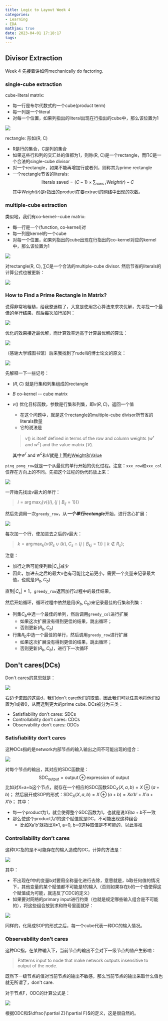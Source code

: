 ```yaml
---
title: Logic to Layout Week 4
categories:
- Learning
- EDA
mathjax: true
date: 2023-04-01 17:18:17
tags:
---
```


## Divisor Extraction
Week 4 先接着讲如何mechanically do factoring.

### single-cube extraction
cube-literal matrix: 
+ 每一行是布尔代数式的一个cube(product term)
+ 每一列是一个literal
+ 对每一个位置，如果列指出的literal出现在行指出的cube中，那么该位置为1

<img src="https://raw.githubusercontent.com/diriLin/blog_img/main/20230401181444.png"/>

rectangle: 形如(R, C)
+ R是行的集合，C是列的集合
+ 如果这些行和列的交汇处的值都为1，则称(R, C)是一个rectangle，而$\prod{C}$是一个合法的single-cube divisor
+ 对一个rectangle，如果不能再增加行或者列，则称其为prime rectangle
+ 一个rectangle节省的literals: 
$$
\text{literals saved} = (C-1)\times \sum_{rows\ r}Weight(r) -C
$$
其中$Weight(r)$是r指出的product在要extract的网络中出现的次数。

### multiple-cube extraction
类似地，我们有co-kernel--cube matrix: 
+ 每一行是一个(function, co-kernel)对
+ 每一列是kernel的一个cube
+ 对每一个位置，如果列指出的cube出现在行指出的co-kernel对应的kernel中，那么该位置为1

<img src="https://raw.githubusercontent.com/diriLin/blog_img/main/20230401182858.png"/>

对rectangle(R, C), $\sum C$是一个合法的multiple-cube divisor. 然后节省的literals的计算公式也被更新：

<img src="https://raw.githubusercontent.com/diriLin/blog_img/main/20230401203441.png"/>

### How to Find a Prime Rectangle in Matrix?

说得非常地粗糙，给我整迷糊了，大意是使用贪心算法来求次优解，先寻找一个最佳的单行结果，然后每次加行加列：

<img src="https://raw.githubusercontent.com/diriLin/blog_img/main/20230401183736.png"/>

优化的效果接近最优解，而计算效率远高于计算最优解的算法：

<img src="https://raw.githubusercontent.com/diriLin/blog_img/main/20230401183921.png"/>

（感谢大学城图书馆）后来我找到了rudell的博士论文的原文：

<img src="https://raw.githubusercontent.com/diriLin/blog_img/main/20230401184147.png"/>

先解释一下一些记号：
+ $(R, C)$ 就是行集和列集组成的rectangle
+ $B$ co-kernel -- cube matrix
+ $v()$ 优化目标函数，参数是行集和列集，即$v(R, C)$，返回一个值
  + 在这个问题中，就是这个rectangle的multiple-cube divisor所节省的literals数量
  + 它的说法是
  > $v()$ is itself defined in terms of the row and column weights ($w^r$ and $w^c$) and the value matrix ($V$).
  
   其中$w^r$ and $w^c$和$V$就是[上面的Weight和Value](#multiple-cube-extraction)

`ping_pong_row`就是一个从最优的单行开始的优化过程。注意：`xxx_row`和`xxx_col`仅存在方向上的不同。先把这个过程的伪代码放上来：

<img src="https://raw.githubusercontent.com/diriLin/blog_img/main/20230401204351.png"/>

一开始先找出v最大的单行：
> $i=\arg\max_{i}\{v(\{i\}, \{j\mid B_{ij}=1\})\}$

然后先调用一次`greedy_row`，从***一个单行rectangle***开始，进行贪心扩展：

<img src="https://raw.githubusercontent.com/diriLin/blog_img/main/20230401205833.png"/>

每次加一个行，使加进去之后的v最大：
> $k=\arg \max _k\left\{v\left(R_s \cup\{k\}, C_s \cap\left\{j \mid B_{k j}=1\right\}\right) \mid k \notin R_s\right\} ;$

注意：
+ 加行之后可能使列数$|C_s|$减少
+ 因此，加进去之后的最大v也有可能比之前更小，需要一个变量来记录最大值，也就是$(R_b, C_b)$

直到$|C_s|=1$，`greedy_row`返回加行过程中的最佳结果。

然后开始循环，循环过程中依然是用$(R_b, C_b)$来记录最佳的行集和列集：
+ 列集$C_b$中选一个最佳的单列，然后调用`greedy_col`进行扩展
  + 如果这次扩展没有得到更佳的结果，跳出循环；
  + 否则更新$(R_b, C_b)$
+ 行集$R_b$中选一个最佳的单行，然后调用`greedy_row`进行扩展
  + 如果这次扩展没有得到更佳的结果，跳出循环；
  + 否则更新$(R_b, C_b)$，进行下一次循环

## Don't cares(DCs)

Don't cares的意思就是：

<img src="https://raw.githubusercontent.com/diriLin/blog_img/main/20230401213151.png"/>

右边卡诺图的这些d，我们don't care他们的取值，因此我们可以任意地将他们设置为1或者0，从而选到更大的prime cube. DCs被分为三类：
+ Satisfiability don’t cares: SDCs
+ Controllability don’t cares: CDCs
+ Observability don’t cares: ODCs

### Satisfiability don’t cares
这种DCs指的是network内部节点的输入输出之间不可能出现的组合：

<img src="https://raw.githubusercontent.com/diriLin/blog_img/main/20230401213849.png"/>

对每个节点的输出，其对应的SDC函数是：
$$
\text{SDC}_{\text{output}}=\text{output}\oplus\text{expression of output}
$$
比如对X=a+b这个节点，就存在一个相应的SDC函数$\text{SDC}_X(X,a,b)=X\oplus(a+b)$；
然后展开成SOP的形式：$\text{SDC}_X(X,a,b)=X\oplus(a+b)=Xa'b'+X'a+X'b$；
其中：
+ 每一个product为1，就会使得整个SDC函数为1，也就是说$X$和$a+b$不一致
+ 那么使这个product为1的这个赋值就是DC，不可能出现这种组合
  + 比如Xa'b'就指出X=1, a=0, b=0这种取值是不可能的，以此类推

### Controllability don’t cares

这种DC指的是不可能存在的输入造成的DC，计算的方法是：

<img src="https://raw.githubusercontent.com/diriLin/blog_img/main/20230402141354.png"/>

其中：
+ 不出现在f中的变量b对要用全称量化进行去除，意思就是，b取任何值的情况下，其他变量的某个赋值都不可能是f的输入（否则如果存在b的一个值使得这个赋值成为可能，就违反了CDC的定义）
+ 如果要对网络的primary input进行约束（也就是规定哪些输入组合是不可能的），将这些组合放到求和符号里面就好：

<img src="https://raw.githubusercontent.com/diriLin/blog_img/main/20230402141805.png"/>

同样的，化简成SOP的形式之后，每一个cube代表一种DC的输入情况。

### Observability don’t cares

这种DC指，在某种输入下，当前节点的输出不会对下一级节点的值产生影响：
> Patterns input to node that make network outputs insensitive to output of the node.

既然下一级节点的值对当前节点的输出不敏感，那么当前节点的输出采取什么值也就无所谓了，don't care.

对于节点F，ODC的计算公式是：
  
<img src="https://raw.githubusercontent.com/diriLin/blog_img/main/20230402142802.png"/>

根据ODC和$\dfrac{\partial Z}{\partial F}$的定义，这是很自然的。